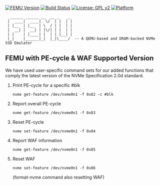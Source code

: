 [![FEMU Version](https://img.shields.io/badge/FEMU-v7.0-brightgreen)](https://img.shields.io/badge/FEMU-v7.0-brightgreen)
[![Build Status](https://travis-ci.com/ucare-uchicago/FEMU.svg?branch=master)](https://travis-ci.com/ucare-uchicago/FEMU)
[![License: GPL v2](https://img.shields.io/badge/License-GPL%20v2-blue.svg)](https://www.gnu.org/licenses/old-licenses/gpl-2.0.en.html)
[![Platform](https://img.shields.io/badge/Platform-x86--64-brightgreen)](https://shields.io/)

```
  ______ ______ __  __ _    _ 
 |  ____|  ____|  \/  | |  | |
 | |__  | |__  | \  / | |  | |
 |  __| |  __| | |\/| | |  | |
 | |    | |____| |  | | |__| |
 |_|    |______|_|  |_|\____/  -- A QEMU-based and DRAM-backed NVMe SSD Emulator

```
                              
FEMU with PE-cycle & WAF Supported Version
--------------------------
We have used user-specific command sets for our added functions that comply the latest version of the NVMe Specification 2.0d standard.

1) Print PE-cycle for a specific #blk
   
    ``nvme get-feature /dev/nvme0n1 -f 0x82 -c #blk``

   
3) Report overall PE-cycle
   
     ``nvme get-feature /dev/nvme0n1 -f 0x83``

   
5) Reset PE-cycle
   
    ``nvme set-feature /dev/nvme0n1 -f 0x84``



7) Report WAF information
   
     ``nvme get-feature /dev/nvme0n1 -f 0x85``

   
9) Reset WAF
    
     ``nvme set-feature /dev/nvme0n1 -f 0x86``
   
   (format-nvme command also resetting WAF)
 
